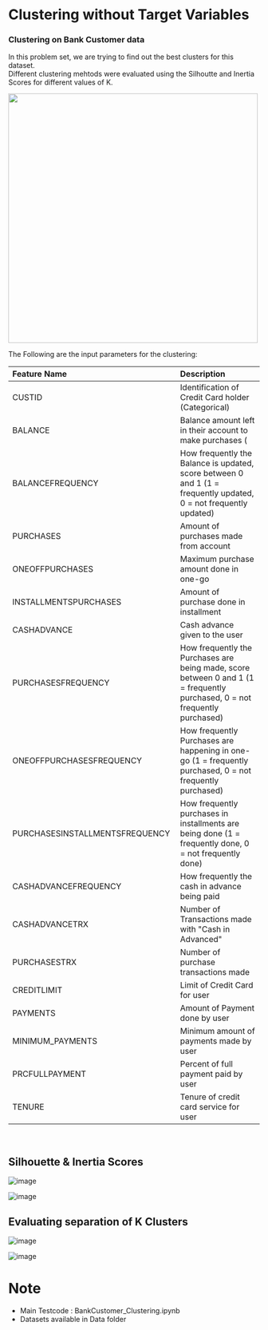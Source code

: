 # Clustering without Target Variables
### Clustering on Bank Customer data <br>
In this problem set, we are trying to find out the best clusters for this dataset. <br>
Different clustering mehtods were evaluated using the Silhoutte and Inertia Scores for different values of K. <br>

<img width=500 src='https://user-images.githubusercontent.com/112804900/205485314-bb9be68b-ac93-4b7d-9145-c49564c4fd5c.jpg'>

The Following are the input parameters for the clustering: <br>

|Feature Name| Description|
|:--|:--------|
|CUSTID | Identification of Credit Card holder (Categorical)|
|BALANCE | Balance amount left in their account to make purchases (|
|BALANCEFREQUENCY | How frequently the Balance is updated, score between 0 and 1 (1 = frequently updated, 0 = not frequently updated)|
|PURCHASES | Amount of purchases made from account|
|ONEOFFPURCHASES | Maximum purchase amount done in one-go|
|INSTALLMENTSPURCHASES | Amount of purchase done in installment|
|CASHADVANCE | Cash advance given to the user|
|PURCHASESFREQUENCY | How frequently the Purchases are being made, score between 0 and 1 (1 = frequently purchased, 0 = not frequently purchased)|
|ONEOFFPURCHASESFREQUENCY | How frequently Purchases are happening in one-go (1 = frequently purchased, 0 = not frequently purchased)|
|PURCHASESINSTALLMENTSFREQUENCY | How frequently purchases in installments are being done (1 = frequently done, 0 = not frequently done)|
|CASHADVANCEFREQUENCY | How frequently the cash in advance being paid|
|CASHADVANCETRX | Number of Transactions made with "Cash in Advanced"|
|PURCHASESTRX | Number of purchase transactions made|
|CREDITLIMIT | Limit of Credit Card for user|
|PAYMENTS | Amount of Payment done by user|
|MINIMUM_PAYMENTS | Minimum amount of payments made by user|
|PRCFULLPAYMENT | Percent of full payment paid by user|
|TENURE | Tenure of credit card service for user|
<br>

## Silhouette & Inertia Scores
![image](https://user-images.githubusercontent.com/112804900/205485161-8fdce77f-c914-4031-8005-4cc5dc3fd456.png)

![image](https://user-images.githubusercontent.com/112804900/205485170-0d7bb3d1-40e7-4cf2-b4c9-8554e4c2f91d.png)

## Evaluating separation of K Clusters

![image](https://user-images.githubusercontent.com/112804900/205485175-6d95b027-45ee-4e40-82a1-551a38547ec8.png)

![image](https://user-images.githubusercontent.com/112804900/205485193-515df4a8-5dce-47b0-acb0-d668b57eeb22.png)

# Note
- Main Testcode : BankCustomer_Clustering.ipynb
- Datasets available in Data folder
